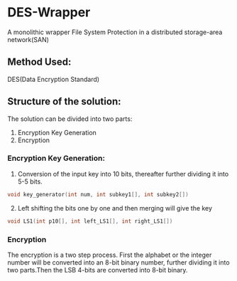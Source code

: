 # DES-Wrapper
A monolithic wrapper File System Protection in a distributed storage-area network(SAN)

## Method Used: 
DES(Data Encryption Standard)

## Structure of the solution:
The solution can be divided into two parts:
1. Encryption Key Generation
2. Encryption

### Encryption Key Generation:
1. Conversion of the input key into 10 bits, thereafter further dividing it into 5-5 bits.
```cpp
void key_generator(int num, int subkey1[], int subkey2[])
```

2. Left shifting the bits one by one and then merging will give the key
```cpp
void LS1(int p10[], int left_LS1[], int right_LS1[])
```

### Encryption
The encryption is a two step process. First the alphabet or the integer number will be converted into an 8-bit binary number, further dividing it into two parts.Then the LSB 4-bits are converted into 8-bit binary.
